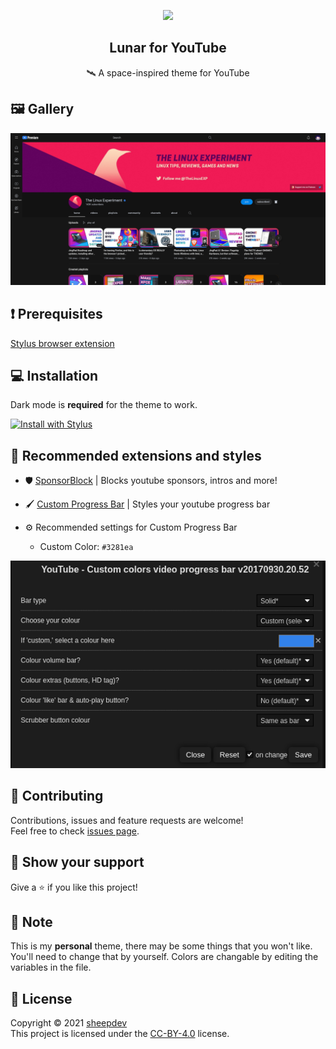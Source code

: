 <p align="center">
    <img src="https://raw.githubusercontent.com/lunar-theme/lunar/main/assets/icon-rounded.png" width="80" />
    <h2 align="center">Lunar for YouTube</h2>
</p>

<p align="center">🛰️  A space-inspired theme for YouTube</p>

## 🖼️  Gallery

![Preview](./assets/preview.png)

## ❗ Prerequisites
[Stylus browser extension](https://github.com/openstyles/stylus#releases)

## 💻 Installation

Dark mode is **required** for the theme to work.

<a href="https://raw.githubusercontent.com/lunar-theme/youtube/main/youtube.user.css"><img src="https://img.shields.io/badge/Install%20with-Stylus-%233281ea" alt="Install with Stylus"/></a>

## 🎨 Recommended extensions and styles


* 🛡️ [SponsorBlock](https://sponsor.ajay.app/) | Blocks youtube sponsors, intros and more!

* 🖌️ [Custom Progress Bar](https://33kk.github.io/uso-archive/?style=95280) | Styles your youtube progress bar

* ⚙️ Recommended settings for Custom Progress Bar

  * Custom Color: ```#3281ea```

![Settings for Custom Progress Bar](./img/settings.png)

## 🤝 Contributing

Contributions, issues and feature requests are welcome!<br />Feel free to check [issues page](https://github.com/lunar-theme/youtube/issues). 

## 🌟 Show your support

Give a ⭐️ if you like this project!

## 📝 Note

This is my **personal** theme, there may be some things that you won't like. You'll need to change that by yourself.
Colors are changable by editing the variables in the file.

## 📩 License

Copyright © 2021 [sheepdev](https://sheepdev.xyz/)<br />
This project is licensed under the [CC-BY-4.0](https://github.com/lunar-theme/youtube/blob/main/LICENSE) license.
